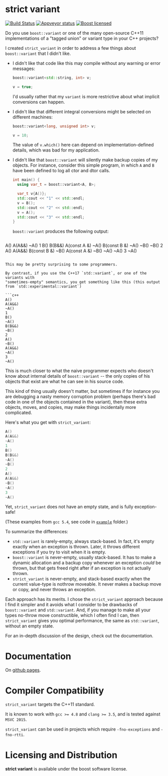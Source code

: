 # strict variant

[![Build Status](https://travis-ci.org/cbeck88/strict-variant.svg?branch=master)](http://travis-ci.org/cbeck88/strict-variant)
[![Appveyor status](https://ci.appveyor.com/api/projects/status/github/cbeck88/strict-variant?branch=master&svg=true)](https://ci.appveyor.com/project/cbeck88/strict-variant)
[![Boost licensed](https://img.shields.io/badge/license-Boost-blue.svg)](./LICENSE)

Do you use `boost::variant` or one of the many open-source C++11 implementations of a "tagged union" or variant type
in your C++ projects?

I created `strict_variant` in order to address a few things about `boost::variant` that I didn't like.

- I didn't like that code like this may compile without any warning or error messages:

  ```c++
  boost::variant<std::string, int> v;  

  v = true;  
  ```
  
  I'd usually rather that my `variant` is more restrictive about what implicit conversions can happen.

- I didn't like that different integral conversions might be selected on different machines:

  ```c++
  boost::variant<long, unsigned int> v;  

  v = 10;
  ```
  
  The value of `v.which()` here can depend on implementation-defined details, which was bad for my application.
  
- I didn't like that `boost::variant` will silently make backup copies of my objects. For instance, consider this simple program,
  in which `A` and `B` have been defined to log all ctor and dtor calls.
  
  ```c++
  int main() {
    using var_t = boost::variant<A, B>;
  
    var_t v{A()};
    std::cout << "1" << std::endl;
    v = B();
    std::cout << "2" << std::endl;
    v = A();
    std::cout << "3" << std::endl;
  }
  ```
  
  `boost::variant` produces the following output:

  ```c++
A()
A(A&&)
~A()
1
B()
B(B&&)
A(const A &)
~A()
B(const B &)
~A()
~B()
~B()
2
A()
A(A&&)
B(const B &)
~B()
A(const A &)
~B()
~A()
~A()
3
~A()
  ```
  
  This may be pretty surprising to some programmers.
   
  By contrast, if you use the C++17 `std::variant`, or one of the variants with
  "sometimes-empty" semantics, you get something like this (this output from `std::experimental::variant`)
  
  ```c++
A()
A(A&&)
~A()
1
B()
~A()
B(B&&)
~B()
2
A()
~B()
A(A&&)
~A()
3
~A()
  ```
  
  This is much closer to what the naive programmer expects who doesn't know about internal
  details of `boost::variant` -- the only copies of his objects that exist are what he can see
  in his source code.
  
  This kind of thing usually doesn't matter, but sometimes if for instance you are
  debugging a nasty memory corruption problem (perhaps there's bad code in one of the objects contained
  in the variant), then these extra objects, moves, and copies, may make things incidentally more complicated.
  
  Here's what you get with `strict_variant`:
  
  ```c++
A()
A(A&&)
~A()
1
B()
B(B&&)
~A()
~B()
2
A()
A(A&&)
~B()
~A()
3
~A()
  ```
  
  Yet, `strict_variant` does not have an empty state, and is fully exception-safe!

  (These examples from `gcc 5.4`, see code in [`example`](./example) folder.)

  To summarize the differences:

  - `std::variant` is rarely-empty, always stack-based. In fact, it's empty exactly
    when an exception is thrown. Later, it throws different exceptions if you try to visit
    when it is empty.
  - `boost::variant` is never-empty, usually stack-based. It has to make a dynamic allocation
    and a backup copy whenever an exception *could* be thrown, but that gets freed right after
    if an exception is not actually thrown.
  - `strict_variant` is never-empty, and stack-based exactly when the current value-type is
    nothrow moveable. It never makes a backup move or copy, and never throws an exception.
   
  Each approach has its merits. I chose the `strict_variant` approach because I find it
  simpler and it avoids what I consider to be drawbacks of `boost::variant` and `std::variant`. 
  And, if you manage
  to make all your types no-throw move constructible, which I often find I can, then `strict_variant`
  gives you optimal performance, the same as `std::variant`, without an empty state.


For an in-depth discussion of the design, check out the documentation.

Documentation
=============

On [github pages](https://cbeck88.github.io/strict-variant/index.html).

Compiler Compatibility
======================

`strict_variant` targets the C++11 standard.

It is known to work with `gcc >= 4.8` and `clang >= 3.5`, and is tested against `MSVC 2015`.

`strict_variant` can be used in projects which require `-fno-exceptions` and `-fno-rtti`.

Licensing and Distribution
==========================

**strict variant** is available under the boost software license.
